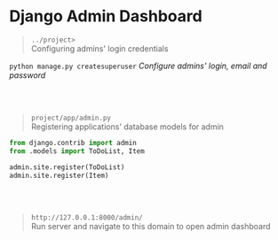 # Django Admin Dashboard

> `../project>` <br>
> Configuring admins' login credentials

`python manage.py createsuperuser` *Configure admins' login, email and password* 

<br>
<br>

> `project/app/admin.py` <br>
> Registering applications' database models for admin

```python
from django.contrib import admin
from .models import ToDoList, Item

admin.site.register(ToDoList)
admin.site.register(Item)
```

<br>
<br>

> `http://127.0.0.1:8000/admin/` <br>
> Run server and navigate to this domain to open admin dashboard